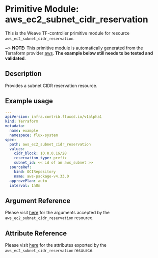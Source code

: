 
# Primitive Module: aws_ec2_subnet_cidr_reservation

This is the Weave TF-controller primitive module for resource `aws_ec2_subnet_cidr_reservation`.

~> **NOTE:** This primitive module is automatically generated from the Terraform provider [aws](https://registry.terraform.io/providers/hashicorp/aws/latest/docs/resources/ec2_subnet_cidr_reservation). **The example below still needs to be tested and validated**.

## Description

Provides a subnet CIDR reservation resource.

## Example usage

```yaml
---
apiVersion: infra.contrib.fluxcd.io/v1alpha1
kind: Terraform
metadata:
  name: example
  namespace: flux-system
spec:
  path: aws_ec2_subnet_cidr_reservation
  values:
    cidr_block: 10.0.0.16/28
    reservation_type: prefix
    subnet_id: << id of an aws_subnet >>
  sourceRef:
    kind: OCIRepository
    name: aws-package-v4.33.0
  approvePlan: auto
  interval: 1h0m
```

## Argument Reference

Please visit [here](https://registry.terraform.io/providers/hashicorp/aws/latest/docs/resources/ec2_subnet_cidr_reservation#argument-reference) for the arguments accepted by the `aws_ec2_subnet_cidr_reservation` resource.

## Attribute Reference

Please visit [here](https://registry.terraform.io/providers/hashicorp/aws/latest/docs/resources/ec2_subnet_cidr_reservation#attributes-reference) for the attributes exported by the `aws_ec2_subnet_cidr_reservation` resource.
